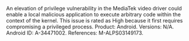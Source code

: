 An elevation of privilege vulnerability in the MediaTek video driver could enable a local malicious application to execute arbitrary code within the context of the kernel. This issue is rated as High because it first requires compromising a privileged process. Product: Android. Versions: N/A. Android ID: A-34471002. References: M-ALPS03149173.
